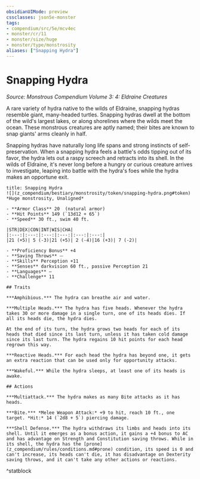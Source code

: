 ```yaml
---
obsidianUIMode: preview
cssclasses: json5e-monster
tags:
- compendium/src/5e/mcv4ec
- monster/cr/11
- monster/size/huge
- monster/type/monstrosity
aliases: ["Snapping Hydra"]
---
```

# Snapping Hydra
*Source: Monstrous Compendium Volume 3: 4: Eldraine Creatures*  

A rare variety of hydra native to the wilds of Eldraine, snapping hydras resemble giant, many-headed turtles. Snapping hydras dwell at the bottom of the wild's largest lakes, or along shorelines where the wilds meet the ocean. These monstrous creatures are aptly named; their bites are known to snap giants' arms cleanly in half.

Snapping hydras have naturally long life spans and strong instincts of self-preservation. When a snapping hydra feels a battle's odds tipping out of its favor, the hydra lets out a raspy screech and retracts into its shell. In the wilds of Eldraine, it's never long before a hungry or curious creature arrives to investigate, leaping into battle with the hydra's foes while the hydra makes an opportune exit.

```ad-statblock
title: Snapping Hydra
![](z_compendium/bestiary/monstrosity/token/snapping-hydra.png#token)
*Huge monstrosity, Unaligned*

- **Armor Class** 20  (natural armor)
- **Hit Points** 149 (`13d12 + 65`)
- **Speed** 30 ft., swim 40 ft.

|STR|DEX|CON|INT|WIS|CHA|
|:---:|:---:|:---:|:---:|:---:|:---:|
|21 (+5)| 5 (-3)|21 (+5)| 2 (-4)|16 (+3)| 7 (-2)|

- **Proficiency Bonus** +4
- **Saving Throws** ⏤
- **Skills** Perception +11
- **Senses** darkvision 60 ft., passive Perception 21
- **Languages** —
- **Challenge** 11

## Traits

***Amphibious.*** The hydra can breathe air and water.

***Multiple Heads.*** The hydra has five heads. Whenever the hydra takes 30 or more damage in a single turn, one of its heads dies. If all its heads die, the hydra dies.

At the end of its turn, the hydra grows two heads for each of its heads that died since its last turn, unless it has taken cold damage since its last turn. The hydra regains 10 hit points for each head regrown this way.

***Reactive Heads.*** For each head the hydra has beyond one, it gets an extra reaction that can be used only for opportunity attacks.

***Wakeful.*** While the hydra sleeps, at least one of its heads is awake.

## Actions

***Multiattack.*** The hydra makes as many Bite attacks as it has heads.

***Bite.*** *Melee Weapon Attack:* +9 to hit, reach 10 ft., one target. *Hit:* 14 (`2d8 + 5`) piercing damage.

***Shell Defense.*** The hydra withdraws its limbs and heads into its shell. Until it emerges as a bonus action, it gains a +4 bonus to AC and has advantage on Strength and Constitution saving throws. While in its shell, the hydra has the [prone](z_compendium/rules/conditions.md#prone) condition, its speed is 0 and can't increase, its heads can't die, it has disadvantage on Dexterity saving throws, and it can't take any other actions or reactions.
```
^statblock